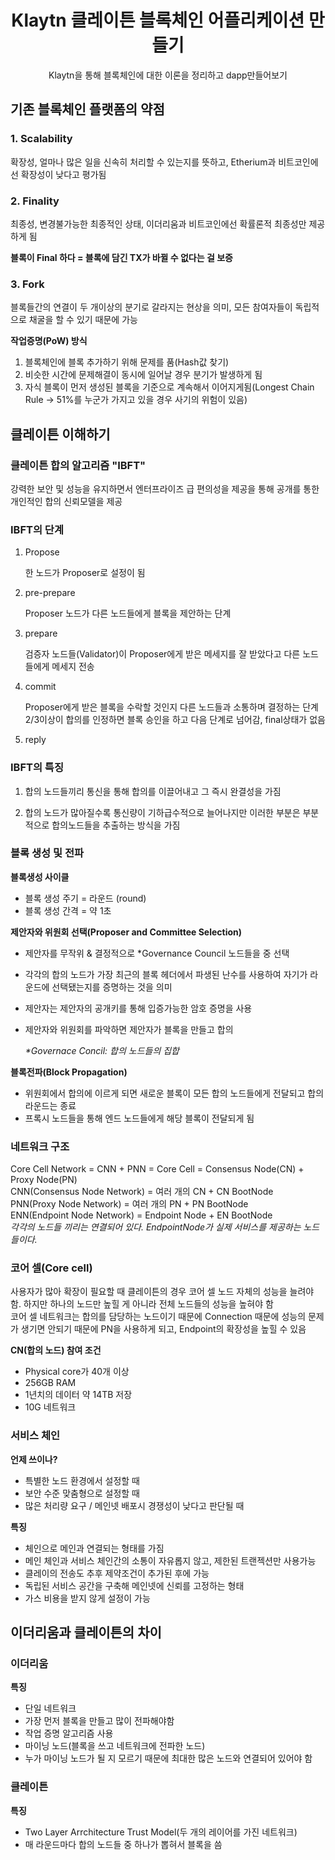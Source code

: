 <h1 align="center">Klaytn 클레이튼 블록체인 어플리케이션 만들기</h1>
<p align="center">Klaytn을 통해 블록체인에 대한 이론을 정리하고 dapp만들어보기</p>

## 기존 블록체인 플랫폼의 약점
### 1. Scalability
확장성, 얼마나 많은 일을 신속히 처리할 수 있는지를 뜻하고, Etherium과 비트코인에선 확장성이 낮다고 평가됨

### 2. Finality
최종성, 변경불가능한 최종적인 상태, 이더리움과 비트코인에선 확률론적 최종성만 제공하게 됨

<strong>블록이 Final 하다 = 블록에 담긴 TX가 바뀔 수 없다는 걸 보증</strong>

### 3. Fork
블록들간의 연결이 두 개이상의 분기로 갈라지는 현상을 의미, 모든 참여자들이 독립적으로 채굴을 할 수 있기 때문에 가능

<strong>작업증명(PoW) 방식</strong>

1. 블록체인에 블록 추가하기 위해 문제를 품(Hash값 찾기)
2. 비슷한 시간에 문제해결이 동시에 일어날 경우 분기가 발생하게 됨
3. 자식 블록이 먼저 생성된 블록을 기준으로 계속해서 이어지게됨(Longest Chain Rule -> 51%를 누군가 가지고 있을 경우 사기의 위험이 있음)

## 클레이튼 이해하기
### 클레이튼 합의 알고리즘 "IBFT"
강력한 보안 및 성능을 유지하면서 엔터프라이즈 급 편의성을 제공을 통해 공개를 통한 개인적인 합의 신뢰모델을 제공
### IBFT의 단계
1. Propose

    한 노드가 Proposer로 설정이 됨

2. pre-prepare

    Proposer 노드가 다른 노드들에게 블록을 제안하는 단계

3. prepare

    검증자 노드들(Validator)이 Proposer에게 받은 메세지를 잘 받았다고 다른 노드들에게 메세지 전송

4. commit 

    Proposer에게 받은 블록을 수락할 것인지 다른 노드들과 소통하며 결정하는 단계 2/3이상이 합의를 인정하면 블록 승인을 하고 다음 단계로 넘어감, final상태가 없음

5. reply

### IBFT의 특징
1. 합의 노드들끼리 통신을 통해 합의를 이끌어내고 그 즉시 완결성을 가짐

2. 합의 노드가 많아질수록 통신량이 기하급수적으로 늘어나지만 이러한 부분은 부분적으로 합의노드들을 추출하는 방식을 가짐

### 블록 생성 및 전파
<strong>블록생성 사이클</strong>
- 블록 생성 주기 = 라운드 (round)
- 블록 생성 간격 = 약 1초

<strong>제안자와 위원회 선택(Proposer and Committee Selection)</strong>
- 제안자를 무작위 & 결정적으로 *Governance Council 노드들을 중 선택
- 각각의 합의 노드가 가장 최근의 블록 헤더에서 파생된 난수를 사용하여 자기가 라운드에 선택됐는지를 증명하는 것을 의미
- 제안자는 제안자의 공개키를 통해 입증가능한 암호 증명을 사용
- 제안자와 위원회를 파악하면 제안자가 블록을 만들고 합의

    _*Governace Concil: 합의 노드들의 집합_

<strong>블록전파(Block Propagation)</strong>
- 위원회에서 합의에 이르게 되면 새로운 블록이 모든 합의 노드들에게 전달되고 합의 라운드는 종료
- 프록시 노드들을 통해 엔드 노드들에게 해당 블록이 전달되게 됨

### 네트워크 구조

Core Cell Network = CNN + PNN = Core Cell = Consensus Node(CN) + Proxy Node(PN)<br>
CNN(Consensus Node Network) = 여러 개의 CN + CN BootNode<br>
PNN(Proxy Node Network) = 여러 개의 PN + PN BootNode<br>
ENN(Endpoint Node Network) = Endpoint Node + EN BootNode<br>
_각각의 노드들 끼리는 연결되어 있다._
_EndpointNode가 실제 서비스를 제공하는 노드들이다._

### 코어 셀(Core cell)
사용자가 많아 확장이 필요할 때 클레이튼의 경우 코어 셀 노드 자체의 성능을 늘려야 함. 하지만 하나의 노드만 높힐 게 아니라 전체 노드들의 성능을 높혀야 함<br>
코어 셀 네트워크는 합의를 담당하는 노드이기 때문에 Connection 때문에 성능의 문제가 생기면 안되기 때문에 PN을 사용하게 되고, Endpoint의 확장성을 높힐 수 있음<br>

<strong>CN(합의 노드) 참여 조건</strong>
- Physical core가 40개 이상
- 256GB RAM
- 1년치의 데이터 약 14TB 저장
- 10G 네트워크

### 서비스 체인
<strong>언제 쓰이나?</strong>
- 특별한 노드 환경에서 설정할 때
- 보안 수준 맞춤형으로 설정할 때
- 많은 처리량 요구 / 메인넷 배포시 경쟁성이 낮다고 판단될 때

<strong>특징</strong>
- 체인으로 메인과 연결되는 형태를 가짐
- 메인 체인과 서비스 체인간의 소통이 자유롭지 않고, 제한된 트랜젝션만 사용가능
- 클레이의 전송도 추후 제약조건이 추가된 후에 가능
- 독립된 서비스 공간을 구축해 메인넷에 신뢰를 고정하는 형태
- 가스 비용을 받지 않게 설정이 가능

## 이더리움과 클레이튼의 차이
### 이더리움
<strong>특징</strong>
- 단일 네트워크
- 가장 먼저 블록을 만들고 많이 전파해야함
- 작업 증명 알고리즘 사용
- 마이닝 노드(블록을 쓰고 네트워크에 전파한 노드)
- 누가 마이닝 노드가 될 지 모르기 때문에 최대한 많은 노드와 연결되어 있어야 함

### 클레이튼
<strong>특징</strong>
- Two Layer Arrchitecture Trust Model(두 개의 레이어를 가진 네트워크)
- 매 라운드마다 합의 노드들 중 하나가 뽑혀서 블록을 씀